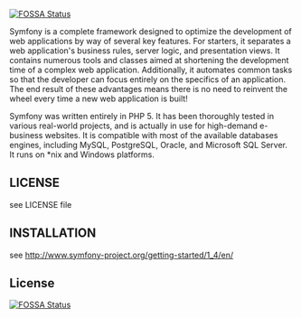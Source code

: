 [![FOSSA Status](https://app.fossa.com/api/projects/git%2Bgithub.com%2Ffedotov-as%2Fsymfony1.svg?type=shield)](https://app.fossa.com/projects/git%2Bgithub.com%2Ffedotov-as%2Fsymfony1?ref=badge_shield)

Symfony is a complete framework designed to optimize the development of web applications by way of several key features.
For starters, it separates a web application's business rules, server logic, and presentation views.
It contains numerous tools and classes aimed at shortening the development time of a complex web application.
Additionally, it automates common tasks so that the developer can focus entirely on the specifics of an application.
The end result of these advantages means there is no need to reinvent the wheel every time a new web application is built!

Symfony was written entirely in PHP 5.
It has been thoroughly tested in various real-world projects, and is actually in use for high-demand e-business websites.
It is compatible with most of the available databases engines, including MySQL, PostgreSQL, Oracle, and Microsoft SQL Server.
It runs on *nix and Windows platforms.

LICENSE
-------

see LICENSE file

INSTALLATION
------------

see http://www.symfony-project.org/getting-started/1_4/en/


## License
[![FOSSA Status](https://app.fossa.com/api/projects/git%2Bgithub.com%2Ffedotov-as%2Fsymfony1.svg?type=large)](https://app.fossa.com/projects/git%2Bgithub.com%2Ffedotov-as%2Fsymfony1?ref=badge_large)
